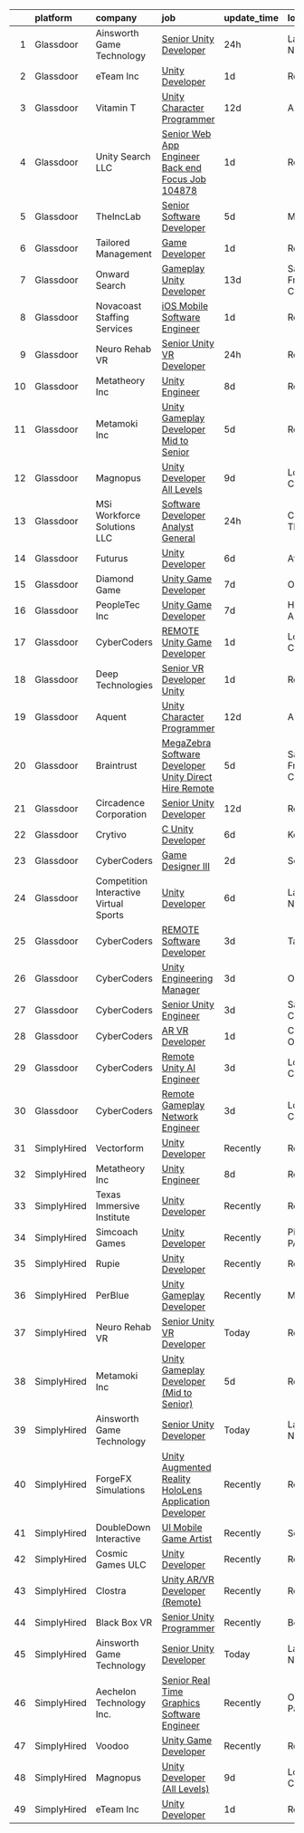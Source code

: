 

|    | platform    | company                                | job                                                                                                                                                                                                                                                                                                                                                                                                                                                                                                                                                                                                                                                                                                                                                                                                                                                                                                                                                                                                                                                                                                                                                                                                                                                                                                                                                                                                  | update_time   | location          |
|---:|:------------|:---------------------------------------|:-----------------------------------------------------------------------------------------------------------------------------------------------------------------------------------------------------------------------------------------------------------------------------------------------------------------------------------------------------------------------------------------------------------------------------------------------------------------------------------------------------------------------------------------------------------------------------------------------------------------------------------------------------------------------------------------------------------------------------------------------------------------------------------------------------------------------------------------------------------------------------------------------------------------------------------------------------------------------------------------------------------------------------------------------------------------------------------------------------------------------------------------------------------------------------------------------------------------------------------------------------------------------------------------------------------------------------------------------------------------------------------------------------|:--------------|:------------------|
|  1 | Glassdoor   | Ainsworth Game Technology              | [Senior Unity Developer](https://www.glassdoor.com/partner/jobListing.htm?pos=105&ao=1110586&s=58&guid=00000181d76d80638e1892aa30c15460&src=GD_JOB_AD&t=SR&vt=w&ea=1&cs=1_8fccb8fe&cb=1657176687181&jobListingId=1007987898000&cpc=65CC663E25211861&jrtk=3-0-1g7bmr09ljoq0801-1g7bmr0a3irlr800-c522892134acd536--6NYlbfkN0AhTaXticpO8D1EV9nGWUa2G9Nr_0uERllJkF2KKfHsNGRzN3vTY-86neM5PmwR7QmQiqtg81AvIVYpgkQzD7_d5Ikfc1kQ18xA8npGy5bfglDbyqvTGrMZVHvZkNfvIULPRt6KHU0rnhs-L-ezvF2F0K14B-R4c57C4aZqgf9zgjcEsnuDweA0gGjqgTpXJHR32sAHH52enHWXu_7gL019dxlvf19o0465cP6TuxCfWy-ipwmwMpU9Krpoyc2VqhPBfR4ISZa71uCU0or4BNWLWES5e6Z2_NsofcAEbSRqYoM7iXAXXbteZ-JqHHbtzASY1O2u2wA4DwUAMfNWhzOxt435hmBOLNJd_um3iz7zP7VM5q0ACVwRsf1ezfIWaPeiC0OlCbW1PtGGfa5Ld-B72tHvWyarlG2u4tnBFlIVxSrD2tpDhdNDsc4Q_M12xbV09lvDRkJh6DJIvyEbCUXLjYgp7Yk1Iql2wi2KVCXsnRdBf9WhAE8x12g2CRheM2cscfJNQd_L2A%3D%3D)                                                                                                                                                                                                                                                                                                                                                                                                                                                                                                                        | 24h           | Las Vegas, NV     |
|  2 | Glassdoor   | eTeam Inc                              | [Unity Developer](https://www.glassdoor.com/partner/jobListing.htm?pos=103&ao=1110586&s=58&guid=00000181d76d80638e1892aa30c15460&src=GD_JOB_AD&t=SR&vt=w&ea=1&cs=1_83909aec&cb=1657176687181&jobListingId=1007985414064&cpc=334ABAF5D42DC775&jrtk=3-0-1g7bmr09ljoq0801-1g7bmr0a3irlr800-e4f5f2f77c7a5e27--6NYlbfkN0BrebvuryEatuNHUHZCAQUz0OnV0ltSPb-mADEOcHGVot9rTrxxekT_0oFh76gfC5mPXlbWNqmB225apfScfrCU2JrkwAS7ewq6yO6Haz_G-wU55LR7RRBedLF-9-2wWB-zpB5YeSZ4IwU1LLrhnPtAiQ9DRpiCdciqnutn4FeqqqxBf-2elZ3V7AfpppKr23Jp4EewEy_82S_PMcSXYsEnAP6zvfyjZhMshNGp_f4YdEEThwJ07uBiR5zXJ-2fIRJ66_tcWoL4h_WlP8T9wss9EIKe-0sTaoumDVB1Y94XrBhYsN9oIh6SLZtO__cK3q8gyuo5XJwBW99gMQnufEmn9l0wPRyYuwy4-q9VlKIWikHHiY9AWngpbEN6daoOu6_PHFhSam50zFDxGrgirO6U9_z-_hV1zOOl7MYfra_22RAKQCTLxUSiQhaUgd27mWPhjfMK3el8fL9bVf6I37Z3M8BU8MPIiuiMg5kqL1wY7EhcYJW7Q6uLR7TPowWuPTs1RPULyLl9SQ%3D%3D)                                                                                                                                                                                                                                                                                                                                                                                                                                                                                                                               | 1d            | Remote            |
|  3 | Glassdoor   | Vitamin T                              | [Unity Character Programmer](https://www.glassdoor.com/partner/jobListing.htm?pos=117&ao=1110586&s=58&guid=00000181d76d80638e1892aa30c15460&src=GD_JOB_AD&t=SR&vt=w&cs=1_de40937d&cb=1657176687183&jobListingId=1007962315740&cpc=217C45A42544DB93&jrtk=3-0-1g7bmr09ljoq0801-1g7bmr0a3irlr800-b9e152471c49e13f--6NYlbfkN0DMrcEu7yrtATojKJA7cEzGQ3FdRGWLh0CZQInL4ECGI6k5tN82kdM0cJmh4vC7GgjpjbQeE5vFHm0xGlQ-xX-lNlYN5q90pzV1MeFB2WX6W4pKKVFAuLPB5iVX6Ow_376yWFDyWEHZPXIuhsAVG6w-bzCIgEeVjODvBd6FhIkpegq15osWQjbKlPFwUyTAsDDPL-DLNQJvrgNfOtBTZ-yZ7L3NlcvxAjckWQzrY52S6o2Wu4Ros2wzg0CF131gXXtyri-CkzDrEVWVotaVNu-nh1eRdlM3zKpLo4tpJ0pefjBrW2cpbcJVo5_I7K4R_I0G4G9SDZ2RlfSuOWPyruHe56m7BKrft5dB_jZl8qt-tA0HxalmHRfEvLKFEZGBjdJOO-GzKUeGjm4pOP6Z2LGkY2NiWECf8eW2NVUCwY7onuySSzG6-LOi6y733DS7Vx2IkvOi3cPkMOKcleddr2eU9qMArK_Ye28%3D)                                                                                                                                                                                                                                                                                                                                                                                                                                                                                                                                                                       | 12d           | Austin, TX        |
|  4 | Glassdoor   | Unity Search LLC                       | [Senior Web App Engineer   Back end Focus  Job  104878 ](https://www.glassdoor.com/partner/jobListing.htm?pos=120&ao=1110586&s=58&guid=00000181d76d80638e1892aa30c15460&src=GD_JOB_AD&t=SR&vt=w&ea=1&cs=1_781673e5&cb=1657176687183&jobListingId=1007985297144&cpc=FB7E4A1762AE5BEC&jrtk=3-0-1g7bmr09ljoq0801-1g7bmr0a3irlr800-6d8d397f902c5b3a--6NYlbfkN0DzX9bKA-nrYKWcjjPrcuzMuapzvcymFZrcZjn-rigyi3amla50AnmFchrY1JXbR9Ly7AHONmuzne81xBjVpGmQIc_7YfgWDNtq0_ZGEs2FEmR4mAst7Eu-VKG3TeBSznaFLyYYsTdKmeSz-SPY4gnvwPBndnrNEvVmU4nede3lfmEANwPzENtffLHzKNpkROInHYfQw8zlq7aNqV4VqXqCXIPnm4S6X1NKjBbdyfghfFuafpc5bTsCTqM0OobYuSgXOM1nrky6-RhikdXBbVZPB-81TtH0e65dNRDM4QzcqLBIKuNNebVFXzVWBnZQbNjZBaGojOVHtX7-YOp-utLD52Iils10iuPm4qF3Zv5r6RkkV9yUZk_JYdnbZIRUw0TmdLUphu1SASI0NZAAh_kfZ0sv3_USfRsKH6YsyTEQtlslVBnUUaXKu6Q4dQMp8kMobnodm5pcFUeJQzjl80tMtgEI5iXA2VQF7nbFAfUKhQ3W0KwMmZzm_eNm7rSEc2M%3D)                                                                                                                                                                                                                                                                                                                                                                                                                                                                                                      | 1d            | Remote            |
|  5 | Glassdoor   | TheIncLab                              | [Senior Software Developer](https://www.glassdoor.com/partner/jobListing.htm?pos=101&ao=1110586&s=58&guid=00000181d76d80638e1892aa30c15460&src=GD_JOB_AD&t=SR&vt=w&ea=1&cs=1_a067235f&cb=1657176687181&jobListingId=1007977028597&cpc=30018A8B5041CD72&jrtk=3-0-1g7bmr09ljoq0801-1g7bmr0a3irlr800-5b7367de0367d5a7--6NYlbfkN0Bzkuy17zoNwKMVjyusHhR7JNYo3SmelKzW8jp1Pa4Tk8SeJt-khgAH1roToEkrTbd14-wehKUvj0y6Sm-qOgq327eHnB_1eh5ABU3CEm3KU9pMM0r0qAIsg2dWJbNy9oQr7bnHy4nTBvXlb9raONLuk3ZsYxZHIGv-kBJG41-_Fz4Rqllk0L2cYJ_Qb_WOcPpwOEx86EeJTGl6dBH1rqa_kD7yaS8BxQ_PevhkVeoV74jrYEd9CZESgtnUvG-Z7CufwXUj_ydd92A4O9rakVkHa_X14sWzKgpbf_CV3yMyzzpWCFFirZivqX33qcjIA_5DIaH2phmF7rJjDyOhy3iBQ5y05nU8BZomlatWmHgiaK2GKEORxOkHzf5W9sgPToENIjtBhBd81fHVO0aC3eDH6rUvuSwoJZFZBUKpRA0iFBa2fwWp12b9DnPqgPlW7DMg1LLwDbfOtlWUCCDTpGRm6wqRmadF5PiHjnsdkbLmeUX5-tko6De2WaS7gsUhKkenb8MdWDyBsZfHYlofEv2M)                                                                                                                                                                                                                                                                                                                                                                                                                                                                                                                 | 5d            | McLean, VA        |
|  6 | Glassdoor   | Tailored Management                    | [Game Developer](https://www.glassdoor.com/partner/jobListing.htm?pos=107&ao=1110586&s=58&guid=00000181d76d80638e1892aa30c15460&src=GD_JOB_AD&t=SR&vt=w&ea=1&cs=1_bf04055b&cb=1657176687181&jobListingId=1007985080679&cpc=8795CF9063CD573D&jrtk=3-0-1g7bmr09ljoq0801-1g7bmr0a3irlr800-6e1808df796744c7--6NYlbfkN0DI_pqscLjs9LkB0jlO39g2s8RE9SCHTdataN4HV1TulM7Ds4Lr1PIsV9L2_JXp5obFYr3w8C4ktoBg3JOURaGF_GGWs-w5S_iEK-uXBtfXk4L-bfNAxBY5YAr8Alfr1A_Op25hVSAfEKdpjAOBxG3zsSCmsHGKDg0I_U--YD2Tla4WHUyWFWZo4sGbrVQ-IJZ6FonPlSJz0_eG00DA7ix38-rR1WSF7WMwpnjGMJ6mf5t_blZqqZ7hI7e0sNtaMnUnPifM90qcD9rNIOv87SepDF1tU58y-Bf2CDBsxGM88gsf29pMpQ6ZM8Ozamf5UjYSDkzwsaE5xPvhdpsbyBSFlBGeZI6Ym9F0xlc-3al4-zMbklBAcP_efeSb3caang3ZsIrIohWEwxgrpI4GhvqDgK0h22L5-reRwaSLHYlMZMD1JCY36tJwV5WGZyVUj6ER3V4JUNMvl_ifrujWAIFfuZMIFhEv_mygMGvYBMl1yWG2NvNdR9iR6ZnSJzIaMQjDdyUSreOxqesLPPBf_32N)                                                                                                                                                                                                                                                                                                                                                                                                                                                                                                                            | 1d            | Remote            |
|  7 | Glassdoor   | Onward Search                          | [Gameplay Unity Developer](https://www.glassdoor.com/partner/jobListing.htm?pos=108&ao=1110586&s=58&guid=00000181d76d80638e1892aa30c15460&src=GD_JOB_AD&t=SR&vt=w&cs=1_238e8476&cb=1657176687181&jobListingId=1007959214763&cpc=AC285F3A3ECA6BB0&jrtk=3-0-1g7bmr09ljoq0801-1g7bmr0a3irlr800-cd9771dba90f38ea--6NYlbfkN0B7YoEZZ2QAGDyEGGmBPAUWSHc1Mt3sMCn9FehKcWA3w1hdwjpEweHGJ9uPpOtWDZotVD1U76ER0GpwqqCGonOhcg5jjYWRqIIK5JeUk8NCdxjOmzksQzxt8RT2dBMq5FlReTtAp2DdOqXvIfPgEjessAZ8a9udZZzfvq548OyVyskzdZhRhtpHxYILe3Iul9XqQ2uRnV8CkvSycypuAe4--aUvnd4ldFF5DQS6jaq1GugACEfZw06MrvnQwjtaRiMjqqFriOZAU4v8q7IdHA1scmiG6hGlicNqUj8qTzaJ2yfsuXG7is7m4RBigvK7ySBQGM9j50ZGloTH_ndddJBm_2A2rJoF8-gpuTYOBcXV3AWkcVmx0W2QgsczKRCI1d34Gs3TbXC66CyVNaFLmQD6dq4s5tKgbcQv9pRqGceXIqas6zSfkM7HvS4rAQ_avBbIo9VlnP-2Box-_Mf1ZqiwUDNVxbhG3NqFEtoESU64ReB400VEXzyW0p06YDhmUnruleOlm-nqyZnhWBwgVDCq2G5CMl6eVoNYxcmv2VfQ4lw0AlqJKFgiFjn8b8bmtpeSCjHr6a_Jv1_xbfCACzo5JcY_Z0lNCtbt5VcexuIBB6sPf6NA-5Y6-xeC662hXV-nCZ6BtIr0Dg9vRC6LPowICuewP0e8l57EGTuurHwaNpuek90RKVxsgITcEt_wQPqp4cuh6EhSGzP6Ydb1ftydE9MHoQ3Obr0-2EhPOzDs-Ca80EtyIUUvB4Fi6g3LO96lm7smAG9LVDjFDXHaPu2L1x7WLi7tmTAOdJO-NZJwldEmcVwH3OKMpb6vYasWj6Q7PXErJZ3U9kH1QD6_ZILTFwA_1j7rdfi3LJ6Qf-WzXiLlwgz--erv0JzrmKKl624NLhwCbP8S1afFF37ZxBkAe7OO2Bk02fRbVdpFq2af7ZFJU3Jvg7v09EIgCVHFrhs_ZvbcdyTj6GsYvQ4qOvYM_gmLzq3nJlcjLEvnq1t0qT6pUF8kfOIo)                       | 13d           | San Francisco, CA |
|  8 | Glassdoor   | Novacoast Staffing Services            | [iOS Mobile Software Engineer](https://www.glassdoor.com/partner/jobListing.htm?pos=111&ao=1110586&s=58&guid=00000181d76d80638e1892aa30c15460&src=GD_JOB_AD&t=SR&vt=w&ea=1&cs=1_b2a9285c&cb=1657176687182&jobListingId=1007984923781&cpc=E773D000C9BC26FA&jrtk=3-0-1g7bmr09ljoq0801-1g7bmr0a3irlr800-b38a85bfab4df740--6NYlbfkN0BjtMmumZExjFGZu2kX4LmoC0ZWK4i5eSAkFO-E1hYx7eTLHt2dngBLFW1PqJRN6AXgYQn4EgnRfPSNTh6LtoP-qTgDvqtrwyjwXfK9AVnY9uVpjntGhweHMQfRcjzNDXe36_StZI8mHf314vklxzBtd_jZWJDnbjhtcnORTPDQ_P4z3z9MMs6LZhhZkavvN8ubvAEV7dNCajc2iwiarH3yn-AnWFufFO4Y0B3IeeUWRTu2dbVP1fC_75VubgxYXPax8raUbOm3YaL3y-5IBDrYLdcu5rHL4sP0-Ra-_xd41CMA2q2yW_Ycrt6JRNVqMRMd4CRUUjt37uIScOwgnEqE8kqKrsVAcE85y6vdcrySg9rbwbqpXk3Xgwam0Lir6nhlKaCAa2vMUzZ5RAqsuP4jd2FqO2GsNhljqSOqXk5E3j7iOCMVqrA6aR3BBJSvH0FRldVQPxkVtn-5T8UyQ29-6MECrsHE3iBBHzC_2sJ0GmagxXYIkukK2YfdlY-pGF8%3D)                                                                                                                                                                                                                                                                                                                                                                                                                                                                                                                                | 1d            | Remote            |
|  9 | Glassdoor   | Neuro Rehab VR                         | [Senior Unity VR Developer](https://www.glassdoor.com/partner/jobListing.htm?pos=102&ao=1110586&s=58&guid=00000181d76d80638e1892aa30c15460&src=GD_JOB_AD&t=SR&vt=w&ea=1&cs=1_aeae404b&cb=1657176687181&jobListingId=1007988411767&cpc=235F38378B0CF412&jrtk=3-0-1g7bmr09ljoq0801-1g7bmr0a3irlr800-e005f082bc41ae45--6NYlbfkN0BzyIYrTMR_AjNKh_kvAG8N613gtHPANQ3sdLTkrtBd-xkCCUeUNGN6iRD6_895o5Qd1bbr8yk1W6C_TYa491hWqfOp2SYxiVpom35DT6SBj7tGtQenwA1-Za20d-kLeiIB2ab8xzruGb50UmLwFymaVQe5Iv7yC1cCsLYZlHVWwFgRovZLWyYMKa2NST8h17y1XsXaRGbPOSSAjWFQ8ZT_FD1XDVBqj8TqcwUJuJfP8ZEc4iafRERrBWj-IicX4W3JHZLnrIuupe1g7VAe9cejc_lNVy8dJTiV23bvzt1pBb4LrHTLqiotcl8WhJ_BXbjW6jLUHwZGsm_SUwocroFmseB_By-ST0oRHdUhlVp8iOzSL423W76iXE74OcK27WyRq-LBCGlJe8loyL7dnuvxFOSQq0IB00NtynAUtDdMXqmEuqt2VoucMWengo8hD5SdJRREmFeuJhxML7b8dEjfdgg6O6qs0vTjH9wuO_ZMD3hXewcsbZ1NpNKubTWkdjU5ICpZki5QHA%3D%3D)                                                                                                                                                                                                                                                                                                                                                                                                                                                                                                                     | 24h           | Remote            |
| 10 | Glassdoor   | Metatheory Inc                         | [Unity Engineer](https://www.glassdoor.com/partner/jobListing.htm?pos=129&ao=1136043&s=58&guid=00000181d76d80638e1892aa30c15460&src=GD_JOB_AD&t=SR&vt=w&ea=1&cs=1_234d182c&cb=1657176687184&jobListingId=1007968446168&jrtk=3-0-1g7bmr09ljoq0801-1g7bmr0a3irlr800-4fc095c14233aef3-)                                                                                                                                                                                                                                                                                                                                                                                                                                                                                                                                                                                                                                                                                                                                                                                                                                                                                                                                                                                                                                                                                                                 | 8d            | Remote            |
| 11 | Glassdoor   | Metamoki Inc                           | [Unity Gameplay Developer  Mid to Senior ](https://www.glassdoor.com/partner/jobListing.htm?pos=123&ao=1136043&s=58&guid=00000181d76d80638e1892aa30c15460&src=GD_JOB_AD&t=SR&vt=w&ea=1&cs=1_fe3a00d8&cb=1657176687184&jobListingId=1007977268334&jrtk=3-0-1g7bmr09ljoq0801-1g7bmr0a3irlr800-e347a7ea44382da5-)                                                                                                                                                                                                                                                                                                                                                                                                                                                                                                                                                                                                                                                                                                                                                                                                                                                                                                                                                                                                                                                                                       | 5d            | Remote            |
| 12 | Glassdoor   | Magnopus                               | [Unity Developer  All Levels ](https://www.glassdoor.com/partner/jobListing.htm?pos=121&ao=1136043&s=58&guid=00000181d76d80638e1892aa30c15460&src=GD_JOB_AD&t=SR&vt=w&ea=1&cs=1_c7c8ce8a&cb=1657176687183&jobListingId=1007967763565&jrtk=3-0-1g7bmr09ljoq0801-1g7bmr0a3irlr800-41c61a663809215b-)                                                                                                                                                                                                                                                                                                                                                                                                                                                                                                                                                                                                                                                                                                                                                                                                                                                                                                                                                                                                                                                                                                   | 9d            | Los Angeles, CA   |
| 13 | Glassdoor   | MSi Workforce Solutions  LLC           | [Software Developer  Analyst General](https://www.glassdoor.com/partner/jobListing.htm?pos=110&ao=1110586&s=58&guid=00000181d76d80638e1892aa30c15460&src=GD_JOB_AD&t=SR&vt=w&ea=1&cs=1_84e102df&cb=1657176687182&jobListingId=1007987829949&cpc=F41FEAB56D215062&jrtk=3-0-1g7bmr09ljoq0801-1g7bmr0a3irlr800-a873d79e8ee18cd9--6NYlbfkN0Dg9NeJ8_UI-_aTbBL9b9PV1VIAb030JKK9X34KvyrkNiKcIk3LqY9I34kHZwOtSKihXfYVj57dr8D1lUAZnq-IR_IAYhx3mZqPYt1W28kY-NoDTa9sZ2qdKvcknJx015bYSq55ncP3RFmwb7leoYtzbPMiZgLoXS_lUh41dfIltsBe3nPGn_r777aU9qXf7UVVblrUe3Cwj4584fU2gRflHsbRznufZ-QIi_2QjeHHlyCe2vySg_yfJ6DDOoW_MSFmXI48jx7n59rAnUUPxhfuLUETVJQYcXvfwRLjbO_i0in9g2o57Ub-fenEp9nW5zGCbI0JsAR9KJDEp1YXr4ZPtZ0RDXcp4YGDFECyB6lqlaHfJQaPl6QkQEZksOYU8-PRUCUqrL1occirTNtrDYlNX2D56EoeqB7n56zHResUPswAgmy_JgK021dj8HpeGNeBJFOIyfHcgCwjrsgm08TEGQUikIOw1i_xRpLwx-CnAFxDkt9LEGdpj-a71BcOJKG0V7yqgHbvcg%3D%3D)                                                                                                                                                                                                                                                                                                                                                                                                                                                                                                           | 24h           | Chattanooga, TN   |
| 14 | Glassdoor   | Futurus                                | [Unity Developer](https://www.glassdoor.com/partner/jobListing.htm?pos=125&ao=1136043&s=58&guid=00000181d76d80638e1892aa30c15460&src=GD_JOB_AD&t=SR&vt=w&cs=1_b88af9eb&cb=1657176687184&jobListingId=1007975388595&jrtk=3-0-1g7bmr09ljoq0801-1g7bmr0a3irlr800-47b83538bc10ef9f-)                                                                                                                                                                                                                                                                                                                                                                                                                                                                                                                                                                                                                                                                                                                                                                                                                                                                                                                                                                                                                                                                                                                     | 6d            | Atlanta, GA       |
| 15 | Glassdoor   | Diamond Game                           | [Unity Game Developer](https://www.glassdoor.com/partner/jobListing.htm?pos=126&ao=1136043&s=58&guid=00000181d76d80638e1892aa30c15460&src=GD_JOB_AD&t=SR&vt=w&ea=1&cs=1_a5fbd585&cb=1657176687184&jobListingId=1007970835148&jrtk=3-0-1g7bmr09ljoq0801-1g7bmr0a3irlr800-99981eade45a6d58-)                                                                                                                                                                                                                                                                                                                                                                                                                                                                                                                                                                                                                                                                                                                                                                                                                                                                                                                                                                                                                                                                                                           | 7d            | Omaha, NE         |
| 16 | Glassdoor   | PeopleTec  Inc                         | [Unity Game Developer](https://www.glassdoor.com/partner/jobListing.htm?pos=124&ao=1136043&s=58&guid=00000181d76d80638e1892aa30c15460&src=GD_JOB_AD&t=SR&vt=w&cs=1_eacf7438&cb=1657176687184&jobListingId=1007971751922&jrtk=3-0-1g7bmr09ljoq0801-1g7bmr0a3irlr800-b842b8f4001b468f-)                                                                                                                                                                                                                                                                                                                                                                                                                                                                                                                                                                                                                                                                                                                                                                                                                                                                                                                                                                                                                                                                                                                | 7d            | Huntsville, AL    |
| 17 | Glassdoor   | CyberCoders                            | [REMOTE Unity Game Developer](https://www.glassdoor.com/partner/jobListing.htm?pos=106&ao=1110586&s=58&guid=00000181d76d80638e1892aa30c15460&src=GD_JOB_AD&t=SR&vt=w&ea=1&cs=1_a48b3a3b&cb=1657176687181&jobListingId=1007985384841&cpc=C4A69CCDBB3B9599&jrtk=3-0-1g7bmr09ljoq0801-1g7bmr0a3irlr800-2af05d17d691bec1--6NYlbfkN0CpFJQzrgRR8WqXWK1qKKEqALWJw739KlKqr2H-MSI4eoBlI4EFrmor2FYZMP3muM3nsBG02Gh-cbGSdPf0pg9j9s1Dvsx_8ocZBXr4oz3vakL0chUyZqL-GXRYfHmi1PtFhjUGIgHH2Y7hJKoyicgK9SfwN9M07DcN3zRjl89NFJSQxpgNsTQytpOjQgYtIm2IW5lR1FetrclI2rG6FejDQ7ojO-63KNWy9YWgZJ_f0XXIBc6_yxTMloOj38lJWDfxLFL_9b0gXXtm-7MxySw3OBhYB85NFjYrfTTY3QZORRdkUc0qZr4-WYptrWYVo68H38kMjKmb8huH0_oj9dGNHwiY9Z06kB5fSHh_gltkj2IoXv1UtCM-BGZbpP--AOMhgeWwDtmODv3uPYDsoeIjwMWt4kac5QYx-oV3Po2vnSZf5eUQrEkBkOSj3sDE5AzLx3lQwwHoM7d_RW6FGJgaD0oDzjJ6BfEVf4rsTKbtgSLt7yqECJB_GcU-1FbNorGgPr3x5fjTh1PcwgjD4iFY_Y7czqO6F7AeoUXeaPFuNNZT9jCgMfFW5Zlr0dlgtHHpsOeqJhowULn_0fHnGX2J5FquQFQCqogadc0NakXmXi2TcX8889nNmRcJJfC8_oF_JodLiHO4EGt33f4NwFfHCx7u7FnxWvHQFXTvhsi5f2oNkdWB8SmGsV2NmDjinl-8I4QvMrhTXJX7c1cabMi4SN-p2gfXdri7-BE1TAOAh0A0AfzoyGPn5-PflTtbmoST3_Hg0ZWjMqGr7PoTkPkW7QuyBtOaq5PtU1G3xCILGFQzlxpQ41wuGY2SLx9wGO3vd1oTr8GStn7Xl0AoDtReXkBn-jKCVYt59G3Q7OopQcpwI7EjAKo-0Qe2wDe8vuHssvXlBi_8ehDZMCTAnki6tfKfZtueYFubTODxCwDcSELi7zshQXnNWYc71DparOeLhU-K5-5R2cfGRCadLKvxbvgDTZOEPCVH7ZT-UcI18tevQPdZql25gZIoQsdZMSA%3D) | 1d            | Los Angeles, CA   |
| 18 | Glassdoor   | Deep Technologies                      | [Senior VR Developer  Unity ](https://www.glassdoor.com/partner/jobListing.htm?pos=104&ao=1110586&s=58&guid=00000181d76d80638e1892aa30c15460&src=GD_JOB_AD&t=SR&vt=w&ea=1&cs=1_ceaa35c7&cb=1657176687181&jobListingId=1007984915587&cpc=F5E96E35A1725171&jrtk=3-0-1g7bmr09ljoq0801-1g7bmr0a3irlr800-53d2659523d2c6c4--6NYlbfkN0DfhRLDY5E7BVY3xhBTAobuSaZ3WR2SqAJ-w4NHeQGDZ4N7kqSqiwTqfZ_rggRmPMq0Gw3DaX67HJkQH-SIadOUZXQbERM4mSu_DyG5PyfUmIR0HOJ9UO89umVKprOg8JGvjRLUGuVwrXAStGLyPtsXW8VqIDeJhc8_fdegCKkQz1HvZVKevxkQtzds-RwF3LRWN5xvXlVQzp0miCTwYFgoagFwUtUcikfit3OoJ6Lpjn9r5ZTCFcN0S2_9FN6MlSGQ0jreVYvgRUEcS-vh5hG5ZU5Ax-n2U8irm1NVEyeabw_CWzDLYWHJzeT2-y0GuDqms_KqvUHo_7inRtcPu087buUEYOxwnA7GbAgOZeNaWw5cP16OqzgMsBd2j-yMXWvL9qbtAkwmrafFk14dsME8xB8mQvE9cjWKjCpz2VNYQ-1A6MhDpgBhg0lF3XZUsx06VQRDU8DtfGNfY_iS6ZGF8FFyazq5BtYYN8BzkMMiZLihhCY-p8xsD8RlKd8MHOg%3D)                                                                                                                                                                                                                                                                                                                                                                                                                                                                                                                                 | 1d            | Remote            |
| 19 | Glassdoor   | Aquent                                 | [Unity Character Programmer](https://www.glassdoor.com/partner/jobListing.htm?pos=112&ao=1110586&s=58&guid=00000181d76d80638e1892aa30c15460&src=GD_JOB_AD&t=SR&vt=w&cs=1_27b02b7b&cb=1657176687182&jobListingId=1007962455284&cpc=155EB9D5185558AF&jrtk=3-0-1g7bmr09ljoq0801-1g7bmr0a3irlr800-7daf723f51a2017b--6NYlbfkN0DMrcEu7yrtATojKJA7cEzGQ3FdRGWLh0CZQInL4ECGI9gD0Wolx9R2v-Aex0-GK07Knq57hB32WD9JI65nwYhLagR8l9YCMUIeinPvgI8On5JUf1ML463mrPTV97DEzo_70StmOy78R0C_5MhjqA0P7F9KJRWxiJSO4MEkJr4hO4HtIlgQAQC6jU_YsxcsEenLXW5xlxSboiaDCuDXVFSJZzGrJkB7Hq0XlXA6fWgUarPs0C6IzaMWAkJXMlFlhmGaLq0t9oDIBXBBiAz26PtRTkAZaCY5wRY8yoX1xbJ737JgRObu87yRgvHFyf10nHzAL46PDApsL-Yjas2_wrc3GcFxLnWkAEITQt1y0AITmfcwbQpxuN6vVeK3XDo3y2sW0Q-4d-6BhG6u7p5XGkmL2e5gMNDNvd7wbSZRKSlS79wvh_2betNkrU6QBzGwmZPnLbmkBkBczA%3D%3D)                                                                                                                                                                                                                                                                                                                                                                                                                                                                                                                                                                                         | 12d           | Austin, TX        |
| 20 | Glassdoor   | Braintrust                             | [MegaZebra   Software Developer Unity   Direct Hire  Remote ](https://www.glassdoor.com/partner/jobListing.htm?pos=127&ao=1136043&s=58&guid=00000181d76d80638e1892aa30c15460&src=GD_JOB_AD&t=SR&vt=w&cs=1_9bc71ec9&cb=1657176687184&jobListingId=1007977522229&jrtk=3-0-1g7bmr09ljoq0801-1g7bmr0a3irlr800-d31bb30aa9e7e875-)                                                                                                                                                                                                                                                                                                                                                                                                                                                                                                                                                                                                                                                                                                                                                                                                                                                                                                                                                                                                                                                                         | 5d            | San Francisco, CA |
| 21 | Glassdoor   | Circadence Corporation                 | [Senior Unity Developer](https://www.glassdoor.com/partner/jobListing.htm?pos=122&ao=1136043&s=58&guid=00000181d76d80638e1892aa30c15460&src=GD_JOB_AD&t=SR&vt=w&cs=1_9fe07772&cb=1657176687183&jobListingId=1007961871751&jrtk=3-0-1g7bmr09ljoq0801-1g7bmr0a3irlr800-5d979961ef395f8f-)                                                                                                                                                                                                                                                                                                                                                                                                                                                                                                                                                                                                                                                                                                                                                                                                                                                                                                                                                                                                                                                                                                              | 12d           | Remote            |
| 22 | Glassdoor   | Crytivo                                | [C  Unity Developer](https://www.glassdoor.com/partner/jobListing.htm?pos=130&ao=1136043&s=58&guid=00000181d76d80638e1892aa30c15460&src=GD_JOB_AD&t=SR&vt=w&ea=1&cs=1_efd204b7&cb=1657176687184&jobListingId=1007974017022&jrtk=3-0-1g7bmr09ljoq0801-1g7bmr0a3irlr800-e1d19b1fe9c1b99e-)                                                                                                                                                                                                                                                                                                                                                                                                                                                                                                                                                                                                                                                                                                                                                                                                                                                                                                                                                                                                                                                                                                             | 6d            | Keller, TX        |
| 23 | Glassdoor   | CyberCoders                            | [Game Designer III](https://www.glassdoor.com/partner/jobListing.htm?pos=119&ao=1110586&s=58&guid=00000181d76d80638e1892aa30c15460&src=GD_JOB_AD&t=SR&vt=w&ea=1&cs=1_d8eb5c7c&cb=1657176687183&jobListingId=1007982605139&cpc=B076152010A3B66C&jrtk=3-0-1g7bmr09ljoq0801-1g7bmr0a3irlr800-af3850eaec3765c5--6NYlbfkN0CpFJQzrgRR8WqXWK1qKKEqALWJw739KlKqr2H-MSI4eoBlI4EFrmor2FYZMP3muM16rRhWfLOvl73j7G4o53CxTkwaekNl_aJ-0fMhzPI-LJPEmTsH7SLh9hQAwXP_V1V9SGVHhYDnPb6zevyiRUCcOSIQ2ErVZK5Ubrf4pNK7P8Zu9rfMquv1sJ1oAWz3yUMYn8AtFMRGvi4M4x1RRZY5hzWlD5cuU-_1D2GPbMDHNXyDGaesdugYu8SB80fj6dPlDHc_WmvyGbNJA_rModzT4-w9t8Rivovsjoziy0HLdiTfcYLvKaAH1tvRcYxP4Z4KgISTfN6YvDobFQZohLDkg5DjG2sUz6rAVl0YFCKYU2KeJiGHJSeMGfOgWK2xNX4wYVWisDrMLpZMX5CT6JSOSgEp-ZYP1MZ6GH_82GuzhvJ3JfQQ9gXBBgL_eLpWV5gtH98DvGudSKqMKQ2pifY2h4mdYebz6EF-_fopJS3H6u0H6SfL2_6KAjd2khB_0BvuYSzvYjbg0VuY3gng3IDoYCKR30j23kN_C-kD2RlouofRu8_j2TxRZDvaYV_NfkPjZGQwHnH6m6NzEvOuSYqdGwU5ah8Tw7ocerKC3VO07kIoJ--guJUOT1X_-aXI_z4scqF5tl0KSXbGF4zo_etE8KiXEKxsAX41FfocVunX_YPbFmpRmUOEG7yYp_OjoUirKDqUeyPoLpANtRhIUu5Pmx5WOy13wqM8-V7GuHdfNIMFfxs_eoy4Ayfs_0vfhS1NIxF8JxMNX2GKHivbiv7tgg03cnyCLiKrObZxTkutL143RDOmgRxouwPtu1-ikvE7T62I6BNLTMyAaPah3RbjX8CPLCgHLXD-4Vx9w0jpop2isgAuPT6T21TYXFdIl_zbvPy2jkEYDWb_JklaiZdk30QAB_w_9ciCUASfx_gWiMWS6PbW5-bbXC5NEBC_f_qZz-aSC5tYEuNJI3x0MYjYh3GgMrwHe9g%3D)                                           | 2d            | Seattle, WA       |
| 24 | Glassdoor   | Competition Interactive Virtual Sports | [Unity Developer](https://www.glassdoor.com/partner/jobListing.htm?pos=128&ao=1136043&s=58&guid=00000181d76d80638e1892aa30c15460&src=GD_JOB_AD&t=SR&vt=w&ea=1&cs=1_40c47afb&cb=1657176687184&jobListingId=1007974168614&jrtk=3-0-1g7bmr09ljoq0801-1g7bmr0a3irlr800-ffbf177afac2789d-)                                                                                                                                                                                                                                                                                                                                                                                                                                                                                                                                                                                                                                                                                                                                                                                                                                                                                                                                                                                                                                                                                                                | 6d            | Las Vegas, NV     |
| 25 | Glassdoor   | CyberCoders                            | [REMOTE Software Developer](https://www.glassdoor.com/partner/jobListing.htm?pos=116&ao=1110586&s=58&guid=00000181d76d80638e1892aa30c15460&src=GD_JOB_AD&t=SR&vt=w&ea=1&cs=1_3074e9f9&cb=1657176687183&jobListingId=1007979946905&cpc=B076152010A3B66C&jrtk=3-0-1g7bmr09ljoq0801-1g7bmr0a3irlr800-a33cafe537240936--6NYlbfkN0CpFJQzrgRR8WqXWK1qKKEqALWJw739KlKqr2H-MSI4eoBlI4EFrmor2FYZMP3muM3crcIxY9HAJ3NK_l7Xu8KyhbPdYPnTnMSJrgrG9ypMEeK8v9JLZvlsuwGKiAaUc5fagTBVdFAiDbgbj0z_jYR5AsSd3d72iDgeddpLVfLLOXdZiRIKYWJ97VkHKBcGllIhccebJD3IAnBo263_SzD3T4qvtIfZhqYBxfre2ghPTyKmhL0qScRZZvSrfiuKtDwezm2ehD6UTcq3sfPFPk1vTWT7cZdgnA0yRUszPc9q3n80bFRWys1l4JgZUFnCp271qtdOglYGyogfud7jZZSwepz91cfZagv7LplzfSd7OsEpGvObK94W8vCkrVwKoGscoLsxUGZuXiK8TwGbXIGkAzZEQ_gEsW6MpC89vSxdM9YzOWBSIuYAGTl2U-kDmE3A7Gh2djXVx4MHgMxDgRIfua-AR-jNdnnM7aeygY4RFufa8zLcX3l0x3GCL2elveOqSsI2ZEdrornXt3LSsawNg5FnoI19QOOHpkADS2pXerJWH8vXp38Mc6hxnem7eg6E8R4Bdmkf7nMTaNx9tUK4nvg5sZvSy31JtQTRHmZWlFgwKbF0T_mHXXq6vb5CStFQlYJU2gWXnuqmddvZRRK9j_ttxTw0mdsphYzrlF30-oO80tP8XIk0oLctbVHIat72CNVUBfhmekHfaYRwPTnTii29fYDL5IoRhW7yqBSKhfJPmDHZll96vc5M0g7CdwRc-tBUDLsTwLM0_D5UKwcduMS4m7Xy14SI8NFFMxnWh4z_CAeK1flNzIHhyIoZkoZa_7DWjRV7SswFBK_qyHwQdiwYNMCoJ0hI7h1CpnkvXJFuEbcQrVxcpKrelL6wBoHiRFyI_7VKVpPojDJRdL-vH4MqJ6SKB39ywIfobT2hPvxSmbxm33y0iYzbfWgK7bKtc6n3_2Q79V2T9A2W29sWkYBmK0FrxXEnyLmsoaIQvDs7k_t8HR77xIW4Tcn4qXU%3D)   | 3d            | Tampa, FL         |
| 26 | Glassdoor   | CyberCoders                            | [Unity Engineering Manager](https://www.glassdoor.com/partner/jobListing.htm?pos=114&ao=1110586&s=58&guid=00000181d76d80638e1892aa30c15460&src=GD_JOB_AD&t=SR&vt=w&ea=1&cs=1_71459caa&cb=1657176687182&jobListingId=1007979947597&cpc=32EE424DE2B657EB&jrtk=3-0-1g7bmr09ljoq0801-1g7bmr0a3irlr800-18dbeca1a8548ee3--6NYlbfkN0CpFJQzrgRR8WqXWK1qKKEqALWJw739KlKqr2H-MSI4eoBlI4EFrmor2FYZMP3muM3crcIxY9HAJ9UNXBoIwozlxjBbmMJ_UCwX1xhytnRwx4oMScc1X4w_IzwQH_1AHmxt21h3WuiNyAJXP1aBqRULds8rvkGsmqZnBvPQVV1qFkfvNhWsPkZukM_grqMfHPvGo0jvnFI0nJ-OGGjmSyKtSZ2y3B2YMIhYLwUjlcK1u6R07tJ3mgtJAMDNpSCajZip_RXcscOMZGPG8WXhuDU3B40kXFu4JnsWWpFG7Jog0-HpIaglSwyn8xhl7dPh6HZjnKqUNvyNP9xv19lE_NTKaLuzNeT1IMtzjUl81nrsErl8SSDG_YljonAP49E6T4YiZDd86YOMipoyxA0bZifklBCw3nIALwD9czzwnDlJZB_MxOY1J5hkfUGr7HHPCz-bMZj39J8MKlSgPzX8sakuiA9Ku73IZQlwozWQHLvLRwI-nIhgZIV5glLOVmV_8_ytdxeh8i9H6McFk1ffQItixNIFZI5wC1gBlRBu0mGNuIr8TKHssQY5e5qW7SI8OleqWP3Z3L0GSLpJYy63MQh6aYrSCCaYxXBDGcfQj-ABcS6U0lsKFrUs3EVciaaKYQ-84A1VU5Ty1QHULbsBw8JfVUWMu54iR-S6baUFts_pser6nvsYg0ojyvFQcyZFw6dQ94uZ9Kq-TW7jO4Y17vRmBjfCe_q82cCzO46k-jQ99MXuitaQbfPkBTpgKhLyv8EHhpwrHBtYqbyIx_U-ge3peRSnYSURVFsJRujcA9jE8joMMbrOkr7T_Kq-4BF7fuaMxQ80Osg7GiEleWY5Rj276aIlDSq67WaPGRkEkh_ZLulJ-c3X8x1ao5XqY4-h19Es2XrHPSABoffWl-idPj0Y83uqakuEJIupkOv3LPt9FRas5GU3S1tmx8_Mg6xh2CvQH5VMSRL7zRreU2ULSBplq0-tLVEqaWdifBz8L5_cYv_Dqo1WSbtRHvWWcUd8I0Q%3D)   | 3d            | Orlando, FL       |
| 27 | Glassdoor   | CyberCoders                            | [Senior Unity Engineer](https://www.glassdoor.com/partner/jobListing.htm?pos=113&ao=1110586&s=58&guid=00000181d76d80638e1892aa30c15460&src=GD_JOB_AD&t=SR&vt=w&ea=1&cs=1_f524e9c5&cb=1657176687182&jobListingId=1007979947414&cpc=B076152010A3B66C&jrtk=3-0-1g7bmr09ljoq0801-1g7bmr0a3irlr800-1e5465649085521f--6NYlbfkN0CpFJQzrgRR8WqXWK1qKKEqALWJw739KlKqr2H-MSI4eoBlI4EFrmor2FYZMP3muM3crcIxY9HAJzvKgssBOBYXo7X0nWU8pEPygKa3tAkU_mAPKIG85rhQdUq5O16dVfVTcWdqH8UD3UMRM1aTxnC2mT0bjtnOZBGwFgaciCjOjTCQsKUIF-EnHAvDgAJmMe1Zyo2Sawn7BAS1aS2gtqnsiSTD0TmOd2hRl5Yi9WMBjfA1LL3zRRxe2ZET6li25JY6Yi66_i8XEbcPuZKq4ziuEtvFOv1QclRfBlJq6oHN6R6nmeX3azlKq3k1z2LG9G9aqOBtY-8yz-2ifkn4zkR6Gkt-ild9Hgi2Flp3E9RJvekjrHTCP-mNtGkkfEniohDEB6bJIPnMHEQUN-T_Wcahe4q7et2znJyxxevJeutopcO5uxy-5LDB2bOKpnyUZbFwSUuJa_JOPQYmNloHDJbeaG4EBx7nXxZ-s2eqPOsv-uzHb1l7ol390G6GyjIIn1lywwZSbtQ6La9I4mddqIpKtq2MsVpfYq5pcH4KungxxoYm5Owi0mIP-VUrfzU6nSam-9BXH8Deh8z30AtgAFBxUFeu_zPi2lzoytk6zv3IizyCEkIwSCEiuYvWgdz0jpi6tEH89unAqUq1n5SLlRHs4zcF0EpyPQnbu6FLKJEmvHa6IqxFWcJTh48gTaquxKIxm5Bgw7DwC_lJTfbnuVG_XEmhQKzLhB_4n6aqZNcuHeNmNYEaEsAzUKXwL0RmSUb9vxyDX1J9uW-mMqNCTIRDkYsTpiE69W20O5rrAZqkBPMov_v8_xzhyT6DkiVpwp00vtNApVqWy46-AxMHATKCYPdBHmO2xLncY1XIeq6oONonMadSdVsJBfLkUfkNIbeLYEqIWN0Q_51en3Q6e_eYMhpEeyj1akdcQj1wa_twRxiej5UFX4vd8ziyUOQL6HC-ZVQlMPaJcXUAUZGTd9cg2QDtx5S0zapR_gQFisEs8A%3D%3D)                         | 3d            | San Carlos, CA    |
| 28 | Glassdoor   | CyberCoders                            | [AR VR Developer](https://www.glassdoor.com/partner/jobListing.htm?pos=115&ao=1110586&s=58&guid=00000181d76d80638e1892aa30c15460&src=GD_JOB_AD&t=SR&vt=w&ea=1&cs=1_adb69f8a&cb=1657176687183&jobListingId=1007985385926&cpc=B076152010A3B66C&jrtk=3-0-1g7bmr09ljoq0801-1g7bmr0a3irlr800-1651017e6a718d00--6NYlbfkN0CpFJQzrgRR8WqXWK1qKKEqALWJw739KlKqr2H-MSI4eoBlI4EFrmor2FYZMP3muM3nsBG02Gh-cZvCk1PCH55dUvwpDsCuY2TSPno8-kNMPLuF7xqLIzU0z_619d4GUs_nU31ZrpCGJO2JYyxzTPReGzfYfvA5YVwQO1m8r2s6tPNsyI-t7PzBayTEIJZ4-n9cR7iQ3gLqUQa_4RC7tQwEdNwdBQssOT2Yq0v8dX6j5Z1UQNQnffShA720UU7rZDCp8Xav6cBObXTEI3vbfQDGOiSShfXYBCnvh1vgDNT25rdoNf0S5BdfCMt90OBHolEC1VewPsJ9l3iuOSAc7SIx3YuX4GgDOH43iHY8hQXtFmzZpyR3gqUHgFkJJyR93g1reRjUPtctdrzmgmpxS_ENgHkhdhaSKWNzjYZ_VhX3eUzIQG9Wri3KZ4AgNUqXDlJoSsRxOzc6WBuv6dZYa-u3QcKs5wEkidtgagjrt1IKAYLkmVlv08KpvW3XIiXQz9fnjar-lOERUO1Uusix2g8cx_hkN2KkrDyFH2yD09pIUjLld-IQvcQRJ0nvmRtE8rewtMHHyqJQfFvTYlTgzzCrpD-CPBGhoM3weNNMxVZQhDU493TS1Kt4MH4PtNtneBG9IIKYnRGTN2Bk3gW7SJdrVfOGgyOjLhgC1DuERd0rCtrSoVouEhekNoiqTP_L96JTp2YJ2cO4E7q1rbngaCU4HWK1RSNESfm9My0aHutPSu_h3N3QKZ6uFOvRiZSafKAcPjeK1OToj_j7S6ZZo_h64YA52yG9qaWlDr9O1stseOs6pgf9YDzjSyURZuxJdtZvyzRLyM2FuLIbWWILDfrk2vx2p1diSaBE_qJLmsvSAyeRVYNWc3GmnysYtmBELbeIiHLEkuCOMMKELAwbucCeTuqeSemGbAhwJSvi_exzOvFY9DVhh7q4_Zq3vdlSgdo7yrQ4-zoKhqDkVTbUq0eG2Y6O2bwaDFmC5ALmDEJsrw%3D%3D)                               | 1d            | Cleveland, OH     |
| 29 | Glassdoor   | CyberCoders                            | [Remote Unity AI Engineer](https://www.glassdoor.com/partner/jobListing.htm?pos=109&ao=1110586&s=58&guid=00000181d76d80638e1892aa30c15460&src=GD_JOB_AD&t=SR&vt=w&ea=1&cs=1_792a1164&cb=1657176687182&jobListingId=1007979946929&cpc=B076152010A3B66C&jrtk=3-0-1g7bmr09ljoq0801-1g7bmr0a3irlr800-912a95651a579168--6NYlbfkN0CpFJQzrgRR8WqXWK1qKKEqALWJw739KlKqr2H-MSI4eoBlI4EFrmor2FYZMP3muM3crcIxY9HAJxuLgWM3U1ITMfDVX06QJobrPsdOnt8jxsao1MBLDmCJeHfQynYmRZn9h0JCdJLrTM1Vc9QvIU3ugoR5plUbZwMjfaoCtQdVrsXT3Vk3l-GEhwaPo9zygW7KNm-OS6kanFL8gowWRKw_rDvldXeesggA9lT4cXQQohUB-q0kG-q-z4qF8gv0QMqJI0aKR_nHFCX_fi269PE_FGIAnnZ2ZaNSNUz0jowAhHv1jZtsY3uvhmas9rC4hCeCelNAVGfCEOu8jkKdMcce7xhcuYPqg_qzT4ANDe69Ve29f9-w1NzuJsaJacVOS8jeNU609Yes7du9uQrrPIWMlf0rsKESsrmp3oV97BdOBmk_pcgntj6JoXd7pTXtjnnvJPQ4rLXYqCMoKreLxMzhsLMkjg0Q2jIgad-AkKo2bYzP6P9FJp1UkSatKr7V1Y3UdvaHYzQl7osIaJGKc6UTF9kq8Oompq_pAjC40iOwdcCFW8T1-IxI_kBqv5WLDZ4fobUjwUp8gii0X_cTzitQ4doX_2b5qqCVrMIN-mRyh00Q87cpoT9Rz_KQmUcliiBi32fHej9KIhkOfD5zY3c1MMQSfYvJ0Brc-l1dNDGbQSv3-l3ppGdh_xBjY977y-8QsoHyrptWyKkMyDzM6mv8dxBOZxKmlITVwTUYA8SQgzn8L2LKreMevzer3_MKwBiA_5HAu9bDGS53UGX9dKk5t-JS2RMHFNMlEcwKBAT5PYAruJMp98eT43gGmY1K6wrsDhxghL7uBqzRhaIicrfM-C4uFcX1fnu3XlUMCcorSYiWV8idMM-sjmTVkAR7uJhEcCR-REP9_EscV227bWWMkOmRoFTfGSLDwZBwsfjcx7LtLJUIguDt6rlMpjqvuYL3MTiE_LbWhG5wIlJ7USxL2wjbZkrTYQ-zhxsXlDkWLw%3D%3D)                      | 3d            | Los Angeles, CA   |
| 30 | Glassdoor   | CyberCoders                            | [Remote Gameplay Network Engineer](https://www.glassdoor.com/partner/jobListing.htm?pos=118&ao=1110586&s=58&guid=00000181d76d80638e1892aa30c15460&src=GD_JOB_AD&t=SR&vt=w&ea=1&cs=1_911af803&cb=1657176687183&jobListingId=1007979947023&cpc=FA84DF7EA1EC2398&jrtk=3-0-1g7bmr09ljoq0801-1g7bmr0a3irlr800-2407814faca4a1b5--6NYlbfkN0CpFJQzrgRR8WqXWK1qKKEqALWJw739KlKqr2H-MSI4eoBlI4EFrmor2FYZMP3muM3crcIxY9HAJwsTmogKJ8Nbk1mxQNfvoWdSJUb1VqbytdSZM9R1kFqlfGPjxOC-5sSjTQ0RWTTv9-8Iu6m7l0IPEvvDHpRZeFjBZecYW1_kXbWqpqsef7MpKhPD26nOhNm9qNMOpcic9pRISrCdH47BAxzF8P8EMa-IlJpzjxWyQ0Z8bL9-xKva9S-aj4DV4Pk1EKPuxjk1V4rXtzapeu0bU80_KGaU0yTlbLl1_ZgES0KeNVbPe9UzOlZN_1qeSNFEICvVH9nNGBZgYxiWFKZIATRQtvRRCBP4mUu_PngJynhUccrG3LQmuLITafAIg7dwo_tTvBdnUC97B2ezjDjyvS2Wum1erzTvNQH3HDUE4ZDGCAgA_o8p44nBNnoyH4zsYfn5tVOVjuy8iPNiSal1wSIm6db1vTfmZOhWGgEVxSEYR858RGWIZwwkuJg4zqBDTQ5o1FOiSfG9vCrsD7z71Pu3VjDz2jBJ0hOyzQLS3tPp3xKlZ7sRbzqvjUUKkz5xObwnfL9EzvUUkw7yKhSu5H-4agnA5_uDAYMzBUj4PPWinc7-4wAkC03anVajtoa0RJbeLfvNpOXdWUmOo0UwHp0rUbG89R9Pvgqqxt393xUfYMdJBg6_V7OCaxG2lGVCfk7UbfyQ678duC172cFAyEO3GC6ffQ-M_yv_F_0Q99pB2VZBFaHCeqtVkiIneZB8whmqdPdxMePvS8VDjasWsL_7CUEXa1iiCggsjrPyEzTFAPuLiu3Q9I9aIqk_8-4VYyRXU1dizuwDTlULjDKf2A2_YaKgp1UWao9b1CDkjZ2KykE95rqpNTUugKeNk9IxnEct7iTWuwpTcUXC14BC6wftKidDCsWaBKCYhc6X7FMDrMm1-NBl_3RXMnHm7sC_CeS5DLBSZ3tXjxFQG0ZDycpB-zjNbiHWkUvnCbKOow%3D%3D)              | 3d            | Los Angeles, CA   |
| 31 | SimplyHired | Vectorform                             | [Unity Developer](https://www.simplyhired.com/job/Y-lwuRPv52-7OMCTN1P0OnDUz5X9Dx0dunctrkPGMbDdNCpeFCOmrA?q=unity+developer)                                                                                                                                                                                                                                                                                                                                                                                                                                                                                                                                                                                                                                                                                                                                                                                                                                                                                                                                                                                                                                                                                                                                                                                                                                                                          | Recently      | Remote            |
| 32 | SimplyHired | Metatheory Inc                         | [Unity Engineer](https://www.simplyhired.com/job/C8yz9ryrauhNyuBiEIMJ_DZJ55wv1Bu-nQr6y4M28WJnunc8BC5TbQ?q=unity+developer)                                                                                                                                                                                                                                                                                                                                                                                                                                                                                                                                                                                                                                                                                                                                                                                                                                                                                                                                                                                                                                                                                                                                                                                                                                                                           | 8d            | Remote            |
| 33 | SimplyHired | Texas Immersive Institute              | [Unity Developer](https://www.simplyhired.com/job/xsx4ESwUMkdjW7C0uYGMcHDZ2mGpny2HahBniUJtGFO86Bd48YzTXA?q=unity+developer)                                                                                                                                                                                                                                                                                                                                                                                                                                                                                                                                                                                                                                                                                                                                                                                                                                                                                                                                                                                                                                                                                                                                                                                                                                                                          | Recently      | Remote            |
| 34 | SimplyHired | Simcoach Games                         | [Unity Developer](https://www.simplyhired.com/job/HvzMGg-3Iheg5u5SNr-68jjmeRQtd0-P51tzK93OdCIdVG2uWrAUvw?q=unity+developer)                                                                                                                                                                                                                                                                                                                                                                                                                                                                                                                                                                                                                                                                                                                                                                                                                                                                                                                                                                                                                                                                                                                                                                                                                                                                          | Recently      | Pittsburgh, PA    |
| 35 | SimplyHired | Rupie                                  | [Unity Developer](https://www.simplyhired.com/job/M0Hn3gVyj3pBiM3V_UHRofn7fbQ6nBmYJQekvwH6rtciWcGj3zn4Dw?q=unity+developer)                                                                                                                                                                                                                                                                                                                                                                                                                                                                                                                                                                                                                                                                                                                                                                                                                                                                                                                                                                                                                                                                                                                                                                                                                                                                          | Recently      | Remote            |
| 36 | SimplyHired | PerBlue                                | [Unity Gameplay Developer](https://www.simplyhired.com/job/TV0jybbnz5IcEFJ2CR_x45vWsgyA193iHPYx9g3mTcO_fkloMTakaw?q=unity+developer)                                                                                                                                                                                                                                                                                                                                                                                                                                                                                                                                                                                                                                                                                                                                                                                                                                                                                                                                                                                                                                                                                                                                                                                                                                                                 | Recently      | Madison, WI       |
| 37 | SimplyHired | Neuro Rehab VR                         | [Senior Unity VR Developer](https://www.simplyhired.com/job/OpfJSY5UJScWvvE-JetbU7brcEsnkPdG6l62ApDHg15F3cRdG32F9w?q=unity+developer)                                                                                                                                                                                                                                                                                                                                                                                                                                                                                                                                                                                                                                                                                                                                                                                                                                                                                                                                                                                                                                                                                                                                                                                                                                                                | Today         | Remote            |
| 38 | SimplyHired | Metamoki Inc                           | [Unity Gameplay Developer (Mid to Senior)](https://www.simplyhired.com/job/NzK3AmAKq0RHfokLfMbpnTm-0arNIXTS9L8xyziMEthICVOoHP_FBw?q=unity+developer)                                                                                                                                                                                                                                                                                                                                                                                                                                                                                                                                                                                                                                                                                                                                                                                                                                                                                                                                                                                                                                                                                                                                                                                                                                                 | 5d            | Remote            |
| 39 | SimplyHired | Ainsworth Game Technology              | [Senior Unity Developer](https://www.simplyhired.com/job/AJCGRP7wsrGwwM4ehqqEtIGHtwkmthzLwoHCOtlI92uqmhBQPiyr9w?q=unity+developer)                                                                                                                                                                                                                                                                                                                                                                                                                                                                                                                                                                                                                                                                                                                                                                                                                                                                                                                                                                                                                                                                                                                                                                                                                                                                   | Today         | Las Vegas, NV     |
| 40 | SimplyHired | ForgeFX Simulations                    | [Unity Augmented Reality HoloLens Application Developer](https://www.simplyhired.com/job/B57CKuMHiLAowz6F36Bn81d5fjPdIOPLau78tKhABCGYyjNZ7ZKgzw?q=unity+developer)                                                                                                                                                                                                                                                                                                                                                                                                                                                                                                                                                                                                                                                                                                                                                                                                                                                                                                                                                                                                                                                                                                                                                                                                                                   | Recently      | Remote            |
| 41 | SimplyHired | DoubleDown Interactive                 | [UI Mobile Game Artist](https://www.simplyhired.com/job/TOxGl5diRsz23HAJC9oePvNB-v4d2dBG2z6ABLiDKoxs86ndD_kO9w?q=unity+developer)                                                                                                                                                                                                                                                                                                                                                                                                                                                                                                                                                                                                                                                                                                                                                                                                                                                                                                                                                                                                                                                                                                                                                                                                                                                                    | Recently      | Seattle, WA       |
| 42 | SimplyHired | Cosmic Games ULC                       | [Unity Developer](https://www.simplyhired.com/job/CQzxQOkk46Im4OnpbVinFCu4NyKxfGwPF2Ii1tlAbmPZC0vBzOyOGw?q=unity+developer)                                                                                                                                                                                                                                                                                                                                                                                                                                                                                                                                                                                                                                                                                                                                                                                                                                                                                                                                                                                                                                                                                                                                                                                                                                                                          | Recently      | Remote            |
| 43 | SimplyHired | Clostra                                | [Unity AR/VR Developer (Remote)](https://www.simplyhired.com/job/Z1VKUCQBOT3Ts7GmKbQNA3IybBKS6Sth5WXSkNoNgd8tAb_Jg26Wpg?q=unity+developer)                                                                                                                                                                                                                                                                                                                                                                                                                                                                                                                                                                                                                                                                                                                                                                                                                                                                                                                                                                                                                                                                                                                                                                                                                                                           | Recently      | Remote            |
| 44 | SimplyHired | Black Box VR                           | [Senior Unity Programmer](https://www.simplyhired.com/job/g_GsM3_k6xq3Jf0sTwCdFxB2eFD7v77yGHIUQZ5kQdYuhBiycg0WBg?q=unity+developer)                                                                                                                                                                                                                                                                                                                                                                                                                                                                                                                                                                                                                                                                                                                                                                                                                                                                                                                                                                                                                                                                                                                                                                                                                                                                  | Recently      | Boise, ID         |
| 45 | SimplyHired | Ainsworth Game Technology              | [Senior Unity Developer](https://www.simplyhired.com/job/AJCGRP7wsrGwwM4ehqqEtIGHtwkmthzLwoHCOtlI92uqmhBQPiyr9w?q=unity+developer)                                                                                                                                                                                                                                                                                                                                                                                                                                                                                                                                                                                                                                                                                                                                                                                                                                                                                                                                                                                                                                                                                                                                                                                                                                                                   | Today         | Las Vegas, NV     |
| 46 | SimplyHired | Aechelon Technology Inc.               | [Senior Real Time Graphics Software Engineer](https://www.simplyhired.com/job/rcdIZu0u86YflWDJtkQswNVvTN3B-3L7qF5--HTYfTqZ6vl6sJ-lpA?q=unity+developer)                                                                                                                                                                                                                                                                                                                                                                                                                                                                                                                                                                                                                                                                                                                                                                                                                                                                                                                                                                                                                                                                                                                                                                                                                                              | Recently      | Overland Park, KS |
| 47 | SimplyHired | Voodoo                                 | [Unity Game Developer](https://www.simplyhired.com/job/NLFQkH33HD_35Ds9kXakUpzo0YFJySLM-k9B6PMS8pvyK5pcffPR_g?q=unity+developer)                                                                                                                                                                                                                                                                                                                                                                                                                                                                                                                                                                                                                                                                                                                                                                                                                                                                                                                                                                                                                                                                                                                                                                                                                                                                     | Recently      | Remote            |
| 48 | SimplyHired | Magnopus                               | [Unity Developer (All Levels)](https://www.simplyhired.com/job/vPypX05jFCjXy9ymS1tlMhP8Zpx81wwzBDbU2anSTS_WypcGgAQCYg?q=unity+developer)                                                                                                                                                                                                                                                                                                                                                                                                                                                                                                                                                                                                                                                                                                                                                                                                                                                                                                                                                                                                                                                                                                                                                                                                                                                             | 9d            | Los Angeles, CA   |
| 49 | SimplyHired | eTeam Inc                              | [Unity Developer](https://www.simplyhired.com/job/EssWMn5oZM6Id2KQXJEQo2WkbZxIhnsGGf_co-Ly9p-EtRM8O77UnQ?q=unity+developer)                                                                                                                                                                                                                                                                                                                                                                                                                                                                                                                                                                                                                                                                                                                                                                                                                                                                                                                                                                                                                                                                                                                                                                                                                                                                          | 1d            | Remote            |